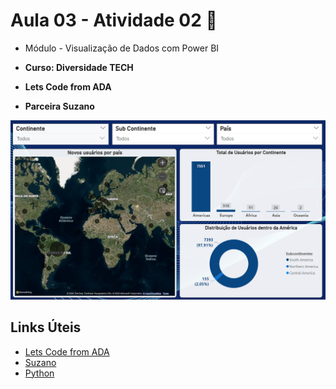 # Aula 03 - Atividade 02 🚀

* Módulo - Visualização de Dados com Power BI

* **Curso: Diversidade TECH**
* **Lets Code from ADA**
* **Parceira Suzano**

![Atividade](https://github.com/aluipio/ada_power_bi/blob/main/a_03_at_02/Aula_03_Atividade_02.png)

## Links Úteis

- [Lets Code from ADA](https://ada.tech/)
- [Suzano](https://www.suzano.com.br)
- [Python](https://www.python.org)